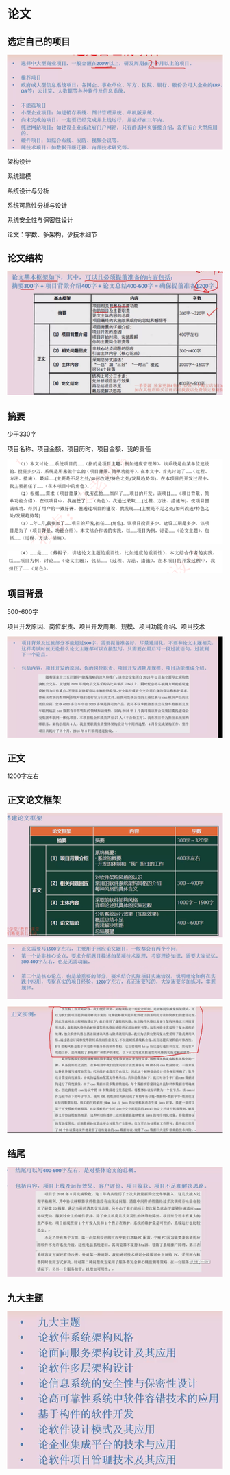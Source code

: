 # 论文

## 选定自己的项目

![image-20240908170903505](./assets/image-20240908170903505.png)

架构设计

系统建模

系统设计与分析

系统可靠性分析与设计

系统安全性与保密性设计

论文：字数、多架构，少技术细节





## 论文结构

![image-20240908171716436](./assets/image-20240908171716436.png)

## 摘要

少于330字

 项目名称、项目金额、项目历时、项目金额、我的责任

![image-20240905080214322](./assets/image-20240905080214322-1725494536485-59.png)

![image-20240905080234100](./assets/image-20240905080234100-1725494555653-61.png)

## 项目背景

500-600字

项目开发原因、岗位职责、项目开发周期、规模、项目功能介绍、项目技术

![image-20240908181437309](./assets/image-20240908181437309.png)



## 正文

1200字左右

## 正文论文框架

![image-20240908174245775](./assets/image-20240908174245775.png) 

![image-20240908181930865](./assets/image-20240908181930865.png)

![image-20240908182148163](./assets/image-20240908182148163-1725790910341-1.png)

## 结尾

![image-20240909070930111](./assets/image-20240909070930111-1725836971523-1.png)

## 九大主题

![image-20240909072739418](./assets/image-20240909072739418.png)







